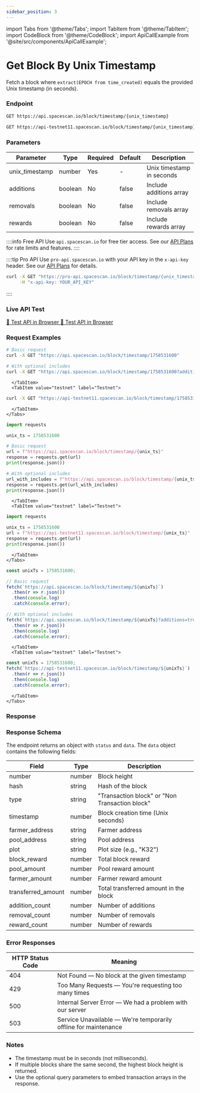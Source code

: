 ```yaml
---
sidebar_position: 3
---
```

import Tabs from '@theme/Tabs';
import TabItem from '@theme/TabItem';
import CodeBlock from '@theme/CodeBlock';
import ApiCallExample from '@site/src/components/ApiCallExample';

# Get Block By Unix Timestamp

Fetch a block where `extract(EPOCH from time_created)` equals the provided Unix timestamp (in seconds).

### Endpoint

<Tabs>
  <TabItem value="mainnet" label="Mainnet">

```bash
GET https://api.spacescan.io/block/timestamp/{unix_timestamp}
```

  </TabItem>
  <TabItem value="testnet" label="Testnet">

```bash
GET https://api-testnet11.spacescan.io/block/timestamp/{unix_timestamp}
```

  </TabItem>
</Tabs>

### Parameters

| Parameter | Type | Required | Default | Description |
|-----------|------|----------|---------|-------------|
| unix_timestamp | number | Yes | - | Unix timestamp in seconds |
| additions | boolean | No | false | Include additions array |
| removals | boolean | No | false | Include removals array |
| rewards | boolean | No | false | Include rewards array |

::::info Free API
Use `api.spacescan.io` for free tier access. See our [API Plans](https://spacescan.io/apis#plans) for rate limits and features.
::::

::::tip Pro API
Use `pro-api.spacescan.io` with your API key in the `x-api-key` header. See our [API Plans](https://spacescan.io/apis#plans) for details.

```bash
curl -X GET "https://pro-api.spacescan.io/block/timestamp/{unix_timestamp}" \
     -H "x-api-key: YOUR_API_KEY"
```
::::

### Live API Test

<Tabs>
  <TabItem value="mainnet" label="Mainnet">
    <a href="https://api.spacescan.io/block/timestamp/1758531600" target="_blank" rel="noopener noreferrer" className="api-test-button">
      🚀 Test API in Browser
    </a>
  </TabItem>
  <TabItem value="testnet" label="Testnet">
    <a href="https://api-testnet11.spacescan.io/block/timestamp/1758531600" target="_blank" rel="noopener noreferrer" className="api-test-button">
      🚀 Test API in Browser
    </a>
  </TabItem>
</Tabs>

### Request Examples

<Tabs>
  <TabItem value="curl" label="cURL">
    <Tabs>
      <TabItem value="mainnet" label="Mainnet">

```bash
# Basic request
curl -X GET "https://api.spacescan.io/block/timestamp/1758531600"

# With optional includes
curl -X GET "https://api.spacescan.io/block/timestamp/1758531600?additions=true&rewards=true"
```

      </TabItem>
      <TabItem value="testnet" label="Testnet">

```bash
curl -X GET "https://api-testnet11.spacescan.io/block/timestamp/1758531600"
```

      </TabItem>
    </Tabs>
  </TabItem>
  <TabItem value="python" label="Python">
    <Tabs>
      <TabItem value="mainnet" label="Mainnet">

```python
import requests

unix_ts = 1758531600

# Basic request
url = f"https://api.spacescan.io/block/timestamp/{unix_ts}"
response = requests.get(url)
print(response.json())

# With optional includes
url_with_includes = f"https://api.spacescan.io/block/timestamp/{unix_ts}?additions=true&rewards=true"
response = requests.get(url_with_includes)
print(response.json())
```

      </TabItem>
      <TabItem value="testnet" label="Testnet">

```python
import requests

unix_ts = 1758531600
url = f"https://api-testnet11.spacescan.io/block/timestamp/{unix_ts}"
response = requests.get(url)
print(response.json())
```

      </TabItem>
    </Tabs>
  </TabItem>
  <TabItem value="javascript" label="JavaScript">
    <Tabs>
      <TabItem value="mainnet" label="Mainnet">

```javascript
const unixTs = 1758531600;

// Basic request
fetch(`https://api.spacescan.io/block/timestamp/${unixTs}`)
  .then(r => r.json())
  .then(console.log)
  .catch(console.error);

// With optional includes
fetch(`https://api.spacescan.io/block/timestamp/${unixTs}?additions=true&rewards=true`)
  .then(r => r.json())
  .then(console.log)
  .catch(console.error);
```

      </TabItem>
      <TabItem value="testnet" label="Testnet">

```javascript
const unixTs = 1758531600;
fetch(`https://api-testnet11.spacescan.io/block/timestamp/${unixTs}`)
  .then(r => r.json())
  .then(console.log)
  .catch(console.error);
```

      </TabItem>
    </Tabs>
  </TabItem>
</Tabs>

### Response

<Tabs>
  <TabItem value="mainnet" label="Mainnet">
    <ApiCallExample endpoint="https://api.spacescan.io/block/timestamp/1758531600" />
  </TabItem>
  <TabItem value="testnet" label="Testnet">
    <ApiCallExample endpoint="https://api-testnet11.spacescan.io/block/timestamp/1758531600" />
  </TabItem>
</Tabs>

### Response Schema

The endpoint returns an object with `status` and `data`. The `data` object contains the following fields:

| Field | Type | Description |
|-------|------|-------------|
| number | number | Block height |
| hash | string | Hash of the block |
| type | string | "Transaction block" or "Non Transaction block" |
| timestamp | number | Block creation time (Unix seconds) |
| farmer_address | string | Farmer address |
| pool_address | string | Pool address |
| plot | string | Plot size (e.g., "K32") |
| block_reward | number | Total block reward |
| pool_amount | number | Pool reward amount |
| farmer_amount | number | Farmer reward amount |
| transferred_amount | number | Total transferred amount in the block |
| addition_count | number | Number of additions |
| removal_count | number | Number of removals |
| reward_count | number | Number of rewards |

### Error Responses

| HTTP Status Code | Meaning |
|------------------|---------|
| 404 | Not Found — No block at the given timestamp |
| 429 | Too Many Requests — You're requesting too many times |
| 500 | Internal Server Error — We had a problem with our server |
| 503 | Service Unavailable — We're temporarily offline for maintenance |

### Notes

- The timestamp must be in seconds (not milliseconds).
- If multiple blocks share the same second, the highest block height is returned.
- Use the optional query parameters to embed transaction arrays in the response.


